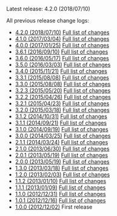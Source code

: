 Latest release: 4.2.0 (2018/07/10)

All previous release change logs:

* [4.2.0 (2018/07/10)](Documentation/Changelog/4.2.0.md) [Full list of changes](https://github.com/FluidTYPO3/fluidpages/compare/4.1.0...4.2.0)
* [4.1.0 (2017/03/04)](Documentation/Changelog/4.1.0.md) [Full list of changes](https://github.com/FluidTYPO3/fluidpages/compare/4.0.0...4.1.0)
* [4.0.0 (2017/01/25)](Documentation/Changelog/4.0.0.md) [Full list of changes](https://github.com/FluidTYPO3/fluidpages/compare/3.6.1...4.0.0)
* [3.6.1 (2016/09/10)](Documentation/Changelog/3.6.1.md) [Full list of changes](https://github.com/FluidTYPO3/fluidpages/compare/3.6.0...3.6.1)
* [3.6.0 (2016/05/17)](Documentation/Changelog/3.6.0.md) [Full list of changes](https://github.com/FluidTYPO3/fluidpages/compare/3.5.0...3.6.0)
* [3.5.0 (2016/03/03)](Documentation/Changelog/3.5.0.md) [Full list of changes](https://github.com/FluidTYPO3/fluidpages/compare/3.4.0...3.5.0)
* [3.4.0 (2015/11/21)](Documentation/Changelog/3.4.0.md) [Full list of changes](https://github.com/FluidTYPO3/fluidpages/compare/3.3.1...3.4.0)
* [3.3.1 (2015/08/08)](Documentation/Changelog/3.3.1.md) [Full list of changes](https://github.com/FluidTYPO3/fluidpages/compare/3.3.0...3.3.1)
* [3.3.0 (2015/08/08)](Documentation/Changelog/3.3.0.md) [Full list of changes](https://github.com/FluidTYPO3/fluidpages/compare/3.2.3...3.3.0)
* [3.2.3 (2015/05/20)](Documentation/Changelog/3.2.3.md) [Full list of changes](https://github.com/FluidTYPO3/fluidpages/compare/3.2.2...3.2.3)
* [3.2.2 (2015/04/26)](Documentation/Changelog/3.2.2.md) [Full list of changes](https://github.com/FluidTYPO3/fluidpages/compare/3.2.1...3.2.2)
* [3.2.1 (2015/04/23)](Documentation/Changelog/3.2.1.md) [Full list of changes](https://github.com/FluidTYPO3/fluidpages/compare/3.2.0...3.2.1)
* [3.2.0 (2015/03/18)](Documentation/Changelog/3.2.0.md) [Full list of changes](https://github.com/FluidTYPO3/fluidpages/compare/3.1.2...3.2.0)
* [3.1.2 (2014/10/31)](Documentation/Changelog/3.1.2.md) [Full list of changes](https://github.com/FluidTYPO3/fluidpages/compare/3.1.1...3.1.2)
* [3.1.1 (2014/09/21)](Documentation/Changelog/3.1.1.md) [Full list of changes](https://github.com/FluidTYPO3/fluidpages/compare/3.1.0...3.1.1)
* [3.1.0 (2014/09/19)](Documentation/Changelog/3.1.0.md) [Full list of changes](https://github.com/FluidTYPO3/fluidpages/compare/3.0.0...3.1.0)
* [3.0.0 (2014/03/25)](Documentation/Changelog/3.0.0.md) [Full list of changes](https://github.com/FluidTYPO3/fluidpages/compare/2.1.1...3.0.0)
* [2.1.1 (2014/03/24)](Documentation/Changelog/2.1.1.md) [Full list of changes](https://github.com/FluidTYPO3/fluidpages/compare/2.1.0...2.1.1)
* [2.1.0 (2013/06/30)](Documentation/Changelog/2.1.0.md) [Full list of changes](https://github.com/FluidTYPO3/fluidpages/compare/2.0.1...2.1.0)
* [2.0.1 (2013/05/19)](Documentation/Changelog/2.0.1.md) [Full list of changes](https://github.com/FluidTYPO3/fluidpages/compare/2.0.0...2.0.1)
* [2.0.0 (2013/05/19)](Documentation/Changelog/2.0.0.md) [Full list of changes](https://github.com/FluidTYPO3/fluidpages/compare/1.3.0...2.0.0)
* [1.3.0 (2013/03/18)](Documentation/Changelog/1.3.0.md) [Full list of changes](https://github.com/FluidTYPO3/fluidpages/compare/1.2.0...1.3.0)
* [1.2.0 (2013/02/03)](Documentation/Changelog/1.2.0.md) [Full list of changes](https://github.com/FluidTYPO3/fluidpages/compare/1.1.2...1.2.0)
* [1.1.2 (2013/01/10)](Documentation/Changelog/1.1.2.md) [Full list of changes](https://github.com/FluidTYPO3/fluidpages/compare/1.1.1...1.1.2)
* [1.1.1 (2013/01/09)](Documentation/Changelog/1.1.1.md) [Full list of changes](https://github.com/FluidTYPO3/fluidpages/compare/1.1.0...1.1.1)
* [1.1.0 (2012/12/31)](Documentation/Changelog/1.1.0.md) [Full list of changes](https://github.com/FluidTYPO3/fluidpages/compare/1.0.1...1.1.0)
* [1.0.1 (2012/12/16)](Documentation/Changelog/1.0.1.md) [Full list of changes](https://github.com/FluidTYPO3/fluidpages/compare/1.0.0...1.0.1)
* [1.0.0 (2012/12/02)](Documentation/Changelog/1.0.0.md) First release